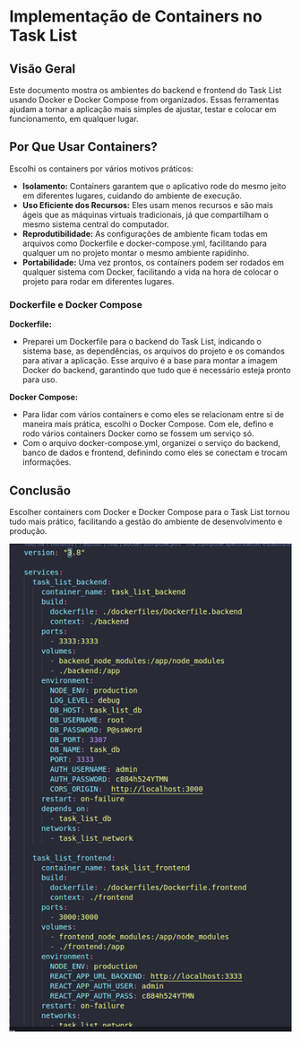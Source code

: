 # Implementação de Containers no Task List

## Visão Geral

Este documento mostra os ambientes do backend e frontend do Task List usando Docker e Docker Compose from organizados. Essas ferramentas ajudam a tornar a aplicação mais simples de ajustar, testar e colocar em funcionamento, em qualquer lugar.

## Por Que Usar Containers?

Escolhi os containers por vários motivos práticos:

- **Isolamento:** Containers garantem que o aplicativo rode do mesmo jeito em diferentes lugares, cuidando do ambiente de execução.
- **Uso Eficiente dos Recursos:** Eles usam menos recursos e são mais ágeis que as máquinas virtuais tradicionais, já que compartilham o mesmo sistema central do computador.
- **Reprodutibilidade:** As configurações de ambiente ficam todas em arquivos como Dockerfile e docker-compose.yml, facilitando para qualquer um no projeto montar o mesmo ambiente rapidinho.
- **Portabilidade:** Uma vez prontos, os containers podem ser rodados em qualquer sistema com Docker, facilitando a vida na hora de colocar o projeto para rodar em diferentes lugares.

### Dockerfile e Docker Compose

**Dockerfile:**

- Preparei um Dockerfile para o backend do Task List, indicando o sistema base, as dependências, os arquivos do projeto e os comandos para ativar a aplicação. Esse arquivo é a base para montar a imagem Docker do backend, garantindo que tudo que é necessário esteja pronto para uso.

**Docker Compose:**

- Para lidar com vários containers e como eles se relacionam entre si de maneira mais prática, escolhi o Docker Compose. Com ele, defino e rodo vários containers Docker como se fossem um serviço só.
- Com o arquivo docker-compose.yml, organizei o serviço do backend, banco de dados e frontend, definindo como eles se conectam e trocam informações.

## Conclusão

Escolher containers com Docker e Docker Compose para o Task List tornou tudo mais prático, facilitando a gestão do ambiente de desenvolvimento e produção.

![container](../images/container.png)
